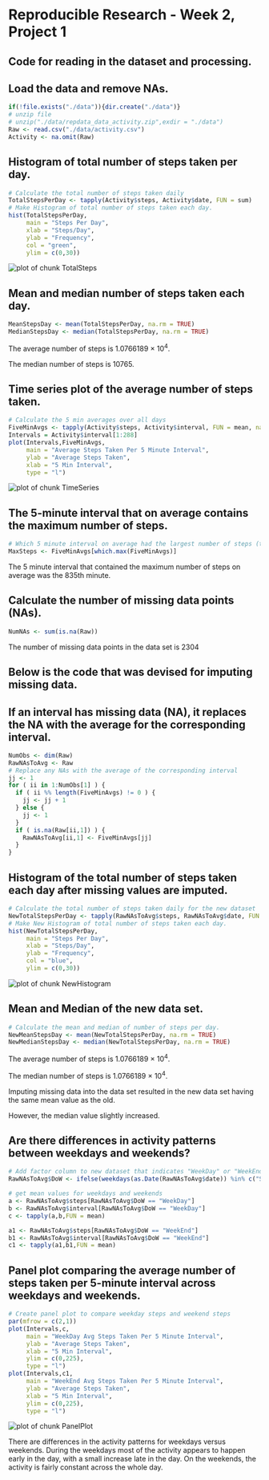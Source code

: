 Reproducible Research - Week 2, Project 1
=========================

## Code for reading in the dataset and processing.

## Load the data and remove NAs.

```r
if(!file.exists("./data")){dir.create("./data")}
# unzip file
# unzip("./data/repdata_data_activity.zip",exdir = "./data")
Raw <- read.csv("./data/activity.csv")
Activity <- na.omit(Raw)
```
## Histogram of total number of steps taken per day.

```r
# Calculate the total number of steps taken daily
TotalStepsPerDay <- tapply(Activity$steps, Activity$date, FUN = sum)
# Make Histogram of total number of steps taken each day.
hist(TotalStepsPerDay,
     main = "Steps Per Day",
     xlab = "Steps/Day",
     ylab = "Frequency",
     col = "green",
     ylim = c(0,30))
```

![plot of chunk TotalSteps](figure/TotalSteps-1.png)

## Mean and median number of steps taken each day.

```r
MeanStepsDay <- mean(TotalStepsPerDay, na.rm = TRUE)
MedianStepsDay <- median(TotalStepsPerDay, na.rm = TRUE)
```
The average number of steps is 1.0766189 &times; 10<sup>4</sup>.

The median number of steps is 10765.


## Time series plot of the average number of steps taken.

```r
# Calculate the 5 min averages over all days
FiveMinAvgs <- tapply(Activity$steps, Activity$interval, FUN = mean, na.rm = TRUE)
Intervals = Activity$interval[1:288]
plot(Intervals,FiveMinAvgs,
     main = "Average Steps Taken Per 5 Minute Interval",
     ylab = "Average Steps Taken",
     xlab = "5 Min Interval",
     type = "l")
```

![plot of chunk TimeSeries](figure/TimeSeries-1.png)

## The 5-minute interval that on average contains the maximum number of steps.

```r
# Which 5 minute interval on average had the largest number of steps (the 104th 5 minute interval)
MaxSteps <- FiveMinAvgs[which.max(FiveMinAvgs)]
```
The 5 minute interval that contained the maximum number of steps on average was the 835th minute.

## Calculate the number of missing data points (NAs).

```r
NumNAs <- sum(is.na(Raw))
```
The number of missing data points in the data set is 2304

## Below is the code that was devised for imputing missing data.
## If an interval has missing data (NA), it replaces the NA with the average for the corresponding interval.

```r
NumObs <- dim(Raw)
RawNAsToAvg <- Raw
# Replace any NAs with the average of the corresponding interval
jj <- 1
for ( ii in 1:NumObs[1] ) {
  if ( ii %% length(FiveMinAvgs) != 0 ) {
    jj <- jj + 1
  } else {
    jj <- 1
  }
  if ( is.na(Raw[ii,1]) ) {
    RawNAsToAvg[ii,1] <- FiveMinAvgs[jj]
  }
}
```
## Histogram of the total number of steps taken each day after missing values are imputed.

```r
# Calculate the total number of steps taken daily for the new dataset
NewTotalStepsPerDay <- tapply(RawNAsToAvg$steps, RawNAsToAvg$date, FUN = sum)
# Make New Histogram of total number of steps taken each day.
hist(NewTotalStepsPerDay,
     main = "Steps Per Day",
     xlab = "Steps/Day",
     ylab = "Frequency",
     col = "blue",
     ylim = c(0,30))
```

![plot of chunk NewHistogram](figure/NewHistogram-1.png)

## Mean and Median of the new data set.

```r
# Calculate the mean and median of number of steps per day.
NewMeanStepsDay <- mean(NewTotalStepsPerDay, na.rm = TRUE)
NewMedianStepsDay <- median(NewTotalStepsPerDay, na.rm = TRUE)
```
The average number of steps is 1.0766189 &times; 10<sup>4</sup>.

The median number of steps is 1.0766189 &times; 10<sup>4</sup>.

Imputing missing data into the data set resulted in the new data set having the same mean value as the old.

However, the median value slightly increased.

## Are there differences in activity patterns between weekdays and weekends?

```r
# Add factor column to new dataset that indicates "WeekDay" or "WeekEnd" 
RawNAsToAvg$DoW <- ifelse(weekdays(as.Date(RawNAsToAvg$date)) %in% c("Saturday","Sunday"), "WeekEnd","WeekDay")
```


```r
# get mean values for weekdays and weekends
a <- RawNAsToAvg$steps[RawNAsToAvg$DoW == "WeekDay"]
b <- RawNAsToAvg$interval[RawNAsToAvg$DoW == "WeekDay"]
c <- tapply(a,b,FUN = mean)

a1 <- RawNAsToAvg$steps[RawNAsToAvg$DoW == "WeekEnd"]
b1 <- RawNAsToAvg$interval[RawNAsToAvg$DoW == "WeekEnd"]
c1 <- tapply(a1,b1,FUN = mean)
```

## Panel plot comparing the average number of steps taken per 5-minute interval across weekdays and weekends.

```r
# Create panel plot to compare weekday steps and weekend steps
par(mfrow = c(2,1))
plot(Intervals,c,
     main = "WeekDay Avg Steps Taken Per 5 Minute Interval",
     ylab = "Average Steps Taken",
     xlab = "5 Min Interval",
     ylim = c(0,225),
     type = "l")
plot(Intervals,c1,
     main = "WeekEnd Avg Steps Taken Per 5 Minute Interval",
     ylab = "Average Steps Taken",
     xlab = "5 Min Interval",
     ylim = c(0,225),
     type = "l")
```

![plot of chunk PanelPlot](figure/PanelPlot-1.png)

There are differences in the activity patterns for weekdays versus weekends. During the weekdays most of the activity appears to happen early in the day, with a small increase late in the day. On the weekends, the activity is fairly constant across the whole day.
